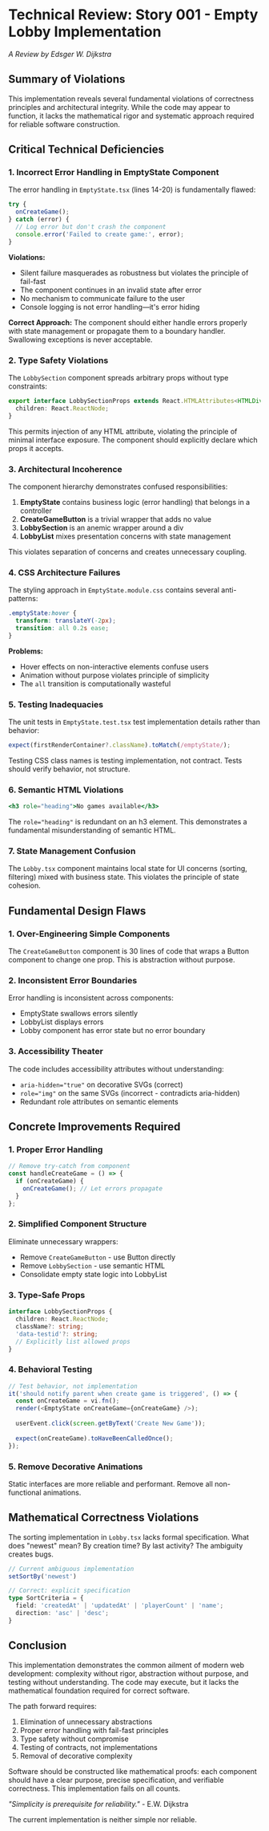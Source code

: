 # Technical Review: Story 001 - Empty Lobby Implementation

*A Review by Edsger W. Dijkstra*

## Summary of Violations

This implementation reveals several fundamental violations of correctness principles and architectural integrity. While the code may appear to function, it lacks the mathematical rigor and systematic approach required for reliable software construction.

## Critical Technical Deficiencies

### 1. Incorrect Error Handling in EmptyState Component

The error handling in `EmptyState.tsx` (lines 14-20) is fundamentally flawed:

```typescript
try {
  onCreateGame();
} catch (error) {
  // Log error but don't crash the component
  console.error('Failed to create game:', error);
}
```

**Violations:**
- Silent failure masquerades as robustness but violates the principle of fail-fast
- The component continues in an invalid state after error
- No mechanism to communicate failure to the user
- Console logging is not error handling—it's error hiding

**Correct Approach:**
The component should either handle errors properly with state management or propagate them to a boundary handler. Swallowing exceptions is never acceptable.

### 2. Type Safety Violations

The `LobbySection` component spreads arbitrary props without type constraints:

```typescript
export interface LobbySectionProps extends React.HTMLAttributes<HTMLDivElement> {
  children: React.ReactNode;
}
```

This permits injection of any HTML attribute, violating the principle of minimal interface exposure. The component should explicitly declare which props it accepts.

### 3. Architectural Incoherence

The component hierarchy demonstrates confused responsibilities:

1. **EmptyState** contains business logic (error handling) that belongs in a controller
2. **CreateGameButton** is a trivial wrapper that adds no value
3. **LobbySection** is an anemic wrapper around a div
4. **LobbyList** mixes presentation concerns with state management

This violates separation of concerns and creates unnecessary coupling.

### 4. CSS Architecture Failures

The styling approach in `EmptyState.module.css` contains several anti-patterns:

```css
.emptyState:hover {
  transform: translateY(-2px);
  transition: all 0.2s ease;
}
```

**Problems:**
- Hover effects on non-interactive elements confuse users
- Animation without purpose violates principle of simplicity
- The `all` transition is computationally wasteful

### 5. Testing Inadequacies

The unit tests in `EmptyState.test.tsx` test implementation details rather than behavior:

```typescript
expect(firstRenderContainer?.className).toMatch(/emptyState/);
```

Testing CSS class names is testing implementation, not contract. Tests should verify behavior, not structure.

### 6. Semantic HTML Violations

```jsx
<h3 role="heading">No games available</h3>
```

The `role="heading"` is redundant on an h3 element. This demonstrates a fundamental misunderstanding of semantic HTML.

### 7. State Management Confusion

The `Lobby.tsx` component maintains local state for UI concerns (sorting, filtering) mixed with business state. This violates the principle of state cohesion.

## Fundamental Design Flaws

### 1. Over-Engineering Simple Components

The `CreateGameButton` component is 30 lines of code that wraps a Button component to change one prop. This is abstraction without purpose.

### 2. Inconsistent Error Boundaries

Error handling is inconsistent across components:
- EmptyState swallows errors silently
- LobbyList displays errors
- Lobby component has error state but no error boundary

### 3. Accessibility Theater

The code includes accessibility attributes without understanding:
- `aria-hidden="true"` on decorative SVGs (correct)
- `role="img"` on the same SVGs (incorrect - contradicts aria-hidden)
- Redundant role attributes on semantic elements

## Concrete Improvements Required

### 1. Proper Error Handling

```typescript
// Remove try-catch from component
const handleCreateGame = () => {
  if (onCreateGame) {
    onCreateGame(); // Let errors propagate
  }
};
```

### 2. Simplified Component Structure

Eliminate unnecessary wrappers:
- Remove `CreateGameButton` - use Button directly
- Remove `LobbySection` - use semantic HTML
- Consolidate empty state logic into LobbyList

### 3. Type-Safe Props

```typescript
interface LobbySectionProps {
  children: React.ReactNode;
  className?: string;
  'data-testid'?: string;
  // Explicitly list allowed props
}
```

### 4. Behavioral Testing

```typescript
// Test behavior, not implementation
it('should notify parent when create game is triggered', () => {
  const onCreateGame = vi.fn();
  render(<EmptyState onCreateGame={onCreateGame} />);
  
  userEvent.click(screen.getByText('Create New Game'));
  
  expect(onCreateGame).toHaveBeenCalledOnce();
});
```

### 5. Remove Decorative Animations

Static interfaces are more reliable and performant. Remove all non-functional animations.

## Mathematical Correctness Violations

The sorting implementation in `Lobby.tsx` lacks formal specification. What does "newest" mean? By creation time? By last activity? The ambiguity creates bugs.

```typescript
// Current ambiguous implementation
setSortBy('newest')

// Correct: explicit specification
type SortCriteria = {
  field: 'createdAt' | 'updatedAt' | 'playerCount' | 'name';
  direction: 'asc' | 'desc';
}
```

## Conclusion

This implementation demonstrates the common ailment of modern web development: complexity without rigor, abstraction without purpose, and testing without understanding. The code may execute, but it lacks the mathematical foundation required for correct software.

The path forward requires:
1. Elimination of unnecessary abstractions
2. Proper error handling with fail-fast principles
3. Type safety without compromise
4. Testing of contracts, not implementations
5. Removal of decorative complexity

Software should be constructed like mathematical proofs: each component should have a clear purpose, precise specification, and verifiable correctness. This implementation fails on all counts.

*"Simplicity is prerequisite for reliability."* - E.W. Dijkstra

The current implementation is neither simple nor reliable.